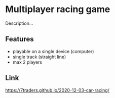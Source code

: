 # Multiplayer racing game

Description...

## Features
- playable on a single device (computer)
- single track (straight line)
- max 2 players

## Link
https://7traders.github.io/2020-12-03-car-racing/